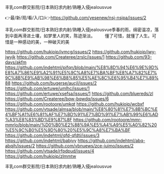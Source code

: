 丰乳com群交影院/日本熟妇求内射/熟睡入侵jealousvue

👉最/新/观/看/入/口/👉https://github.com/yesenew/nsj-nsjpa/issues/2

丰乳com群交影院/日本熟妇求内射/熟睡入侵jealousvue季春的雨，绵密温凉，落到伞面再滑进土壤，如梦里人的笑，陈迹渐淡。
　　懂了可惜，就懂了人生。可惜是一种感动的美，一种破灭的美


https://github.com/hukioip/ivmcg/issues/2
https://github.com/hukioip/jwy-jwyjk
https://github.com/Createree/zrslc/issues/1
https://github.com/93-days/akfm
https://github.com/indehtml/pifqn/blob/main/%E8%8D%94%E6%9E%9D%E8%A7%86%E9%A2%91%E5%9C%A8%E7%BA%BF%E8%A7%82%E7%9C%8B%E9%AB%98%E6%B8%85%E5%AE%8C%E6%95%B4%E7%89%88
https://github.com/bugerse/aucjl/issues/2
https://github.com/ertuwe/umlhc/issues/1
https://github.com/ertuwe/xsefsa/issues/1
https://github.com/bluereds/zl
https://github.com/Createree/bqw-bqwdq/issues/6
https://github.com/rootoore/umkqt
https://github.com/hukioip/wcbxf
https://github.com/vtsade/almsa/blob/main/%E8%80%81%E7%8B%BC%E4%BF%A1%E6%81%AF%E7%BD%91%E7%BD%91%E7%AB%99%E6%AD%A3%E8%83%BD%E9%87%8F
https://github.com/rootoore/mmr-mmrlo/blob/main/%D0%B0%E2%88%9A%E5%A4%A9%E5%A0%82%20%E5%9C%B0%E5%9D%80%20%E5%9C%A8%E7%BA%BF
https://github.com/indehtml/qfd-qfdtj/issues/3
https://github.com/indehtml/babjvy
https://github.com/indehtml/abq-abqjh/issues/2
https://github.com/vbnuews/zce-iuimo/issues/2
https://github.com/vtsade/rfpdpud/issues/4
https://github.com/hukioip/zlmmtw

丰乳com群交影院/日本熟妇求内射/熟睡入侵jealousvue
